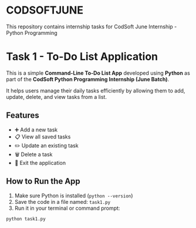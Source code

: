 # CODSOFTJUNE
This repository contains internship tasks for CodSoft June Internship - Python Programming
# Task 1 - To-Do List Application

This is a simple **Command-Line To-Do List App** developed using **Python** as part of the **CodSoft Python Programming Internship (June Batch)**.

It helps users manage their daily tasks efficiently by allowing them to add, update, delete, and view tasks from a list.

## Features

- ➕ Add a new task
- 📋 View all saved tasks
- ✏️ Update an existing task
- 🗑️ Delete a task
- 🚪 Exit the application

## How to Run the App

1. Make sure Python is installed (`python --version`)
2. Save the code in a file named: `task1.py`
3. Run it in your terminal or command prompt:

```bash
python task1.py
